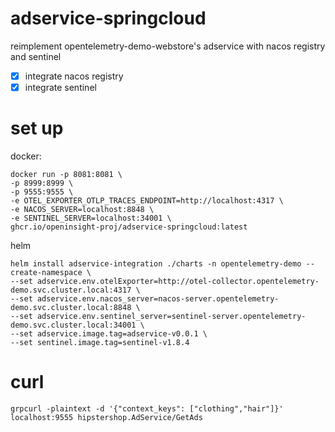 # adservice-springcloud

reimplement opentelemetry-demo-webstore's adservice with nacos registry and sentinel

- [x] integrate nacos registry
- [x] integrate sentinel

# set up

docker:
```shell
docker run -p 8081:8081 \
-p 8999:8999 \
-p 9555:9555 \
-e OTEL_EXPORTER_OTLP_TRACES_ENDPOINT=http://localhost:4317 \
-e NACOS_SERVER=localhost:8848 \
-e SENTINEL_SERVER=localhost:34001 \
ghcr.io/openinsight-proj/adservice-springcloud:latest
```

helm
```shell
helm install adservice-integration ./charts -n opentelemetry-demo --create-namespace \
--set adservice.env.otelExporter=http://otel-collector.opentelemetry-demo.svc.cluster.local:4317 \
--set adservice.env.nacos_server=nacos-server.opentelemetry-demo.svc.cluster.local:8848 \
--set adservice.env.sentinel_server=sentinel-server.opentelemetry-demo.svc.cluster.local:34001 \
--set adservice.image.tag=adservice-v0.0.1 \
--set sentinel.image.tag=sentinel-v1.8.4
```

# curl
```shell
grpcurl -plaintext -d '{"context_keys": ["clothing","hair"]}' localhost:9555 hipstershop.AdService/GetAds
```